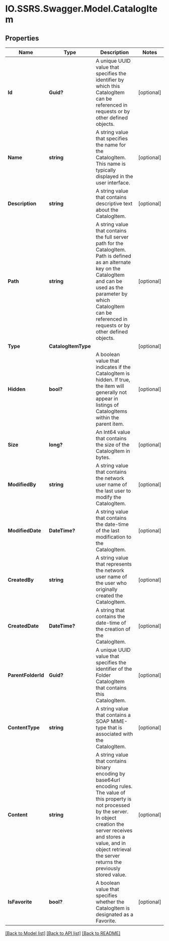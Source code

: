 # IO.SSRS.Swagger.Model.CatalogItem
## Properties

Name | Type | Description | Notes
------------ | ------------- | ------------- | -------------
**Id** | **Guid?** | A unique UUID value that specifies the identifier by which this CatalogItem can be referenced in requests or by other defined objects. | [optional] 
**Name** | **string** | A string value that specifies the name for the CatalogItem. This name is typically displayed in the user interface. | [optional] 
**Description** | **string** | A string value that contains descriptive text about the CatalogItem. | [optional] 
**Path** | **string** | A string value that contains the full server path for the CatalogItem. Path is defined as an alternate key on the CatalogItem and can be used as the parameter by which CatalogItem can be referenced in requests or by other defined objects. | [optional] 
**Type** | **CatalogItemType** |  | [optional] 
**Hidden** | **bool?** | A boolean value that indicates if the CatalogItem is hidden. If true, the item will generally not appear in listings of CatalogItems within the parent item. | [optional] 
**Size** | **long?** | An Int64 value that contains the size of the CatalogItem in bytes. | [optional] 
**ModifiedBy** | **string** | A string value that contains the network user name of the last user to modify the CatalogItem. | [optional] 
**ModifiedDate** | **DateTime?** | A string value that contains the date-time of the last modification to the CatalogItem. | [optional] 
**CreatedBy** | **string** | A string value that represents the network user name of the user who originally created the CatalogItem. | [optional] 
**CreatedDate** | **DateTime?** | A string that contains the date-time of the creation of the CatalogItem. | [optional] 
**ParentFolderId** | **Guid?** | A unique UUID value that specifies the identifier of the Folder CatalogItem that contains this CatalogItem. | [optional] 
**ContentType** | **string** | A string value that contains a SOAP MIME-type that is associated with the CatalogItem. | [optional] 
**Content** | **string** | A string value that contains binary encoding by base64url encoding rules. The value of this property is not processed by the server. In object creation the server receives and stores a value, and in object retrieval the server returns the previously stored value. | [optional] 
**IsFavorite** | **bool?** | A boolean value that specifies whether the CatalogItem is designated as a Favorite. | [optional] 

[[Back to Model list]](../README.md#documentation-for-models) [[Back to API list]](../README.md#documentation-for-api-endpoints) [[Back to README]](../README.md)

